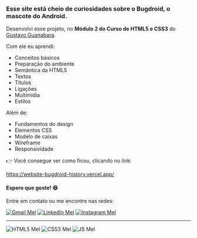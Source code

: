 ### Esse site está cheio de curiosidades sobre o Bugdroid, o mascote do Android. 

Desenvolvi esse projeto, no **Módulo 2 do Curso de HTML5 e CSS3** do [Gustavo Guanabara](https://github.com/gustavoguanabara).

Com ele eu aprendi: 
- Conceitos básicos
- Preparação do ambiente
- Semântica da HTML5
- Textos
- Títulos
- Ligações
- Multimídia
- Estilos

Além de: 
- Fundamentos do design
- Elementos CSS
- Modelo de caixas
- Wireframe
- Responsividade

👉 Você consegue ver como ficou, clicando no link:

https://website-bugdroid-history.vercel.app/

#### Espero que goste! 😄

Entre em contato ou me encontre nas redes:

[![Gmail Mel](https://img.shields.io/badge/Gmail-D14836?style=for-the-badge&logo=gmail&logoColor=white)](mailto:melissameira92@gmail.com)
[![LinkedIn Mel](https://img.shields.io/badge/LinkedIn-0077B5?style=for-the-badge&logo=linkedin&logoColor=white)](https://www.linkedin.com/in/melissa-perdomo/)
[![Instagram Mel](https://img.shields.io/badge/Instagram-E4405F?style=for-the-badge&logo=instagram&logoColor=white)](https://www.instagram.com/amelperdomo/)

***
![HTML5 Mel](https://img.shields.io/badge/HTML5-E34F26?style=for-the-badge&logo=html5&logoColor=white)
![CSS3 Mel](https://img.shields.io/badge/CSS3-1572B6?style=for-the-badge&logo=css3&logoColor=white)
![JS Mel](https://img.shields.io/badge/JavaScript-323330?style=for-the-badge&logo=javascript&logoColor=F7DF1E)
